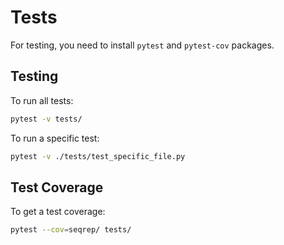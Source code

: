# Tests

For testing, you need to install `pytest` and `pytest-cov` packages.


## Testing
To run all tests:

```bash
pytest -v tests/
```

To run a specific test:

```bash
pytest -v ./tests/test_specific_file.py
```

## Test Coverage
To get a test coverage:
```bash
pytest --cov=seqrep/ tests/ 
```
